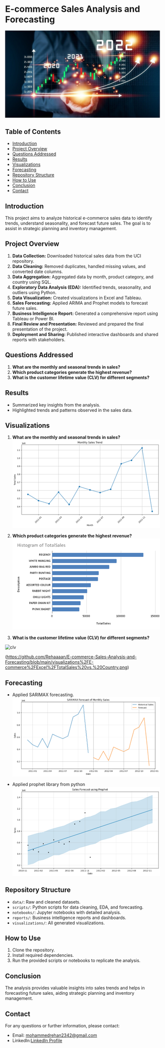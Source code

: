 # E-commerce Sales Analysis and Forecasting
<img src='CoverECommerce.jpg' />

## Table of Contents
- [Introduction](#introduction)
- [Project Overview](#project-overview)
- [Questions Addressed](#Questions-Addressed)
- [Results](#results)
- [Visualizations](#visualizations)
- [Forecasting](#forecasting)
- [Repository Structure](#repository-structure)
- [How to Use](#how-to-use)
- [Conclusion](#conclusion)
- [Contact](#Contact)

## Introduction
This project aims to analyze historical e-commerce sales data to identify trends, understand seasonality, and forecast future sales. The goal is to assist in strategic planning and inventory management.

## Project Overview
1. **Data Collection:** Downloaded historical sales data from the UCI repository.
2. **Data Cleaning:** Removed duplicates, handled missing values, and converted date columns.
3. **Data Aggregation:** Aggregated data by month, product category, and country using SQL.
4. **Exploratory Data Analysis (EDA):** Identified trends, seasonality, and outliers using Python.
5. **Data Visualization:** Created visualizations in Excel and Tableau.
6. **Sales Forecasting:** Applied ARIMA and Prophet models to forecast future sales.
7. **Business Intelligence Report:** Generated a comprehensive report using Tableau or Power BI.
8. **Final Review and Presentation:** Reviewed and prepared the final presentation of the project.
9. **Deployment and Sharing:** Published interactive dashboards and shared reports with stakeholders.
   
## Questions Addressed
1. **What are the monthly and seasonal trends in sales?**
2. **Which product categories generate the highest revenue?**
3. **What is the customer lifetime value (CLV) for different segments?**

## Results
- Summarized key insights from the analysis.
- Highlighted trends and patterns observed in the sales data.

## Visualizations
1. **What are the monthly and seasonal trends in sales?**
![Monthly Sales Trend](https://github.com/Rehaaaan/E-commerce-Sales-Analysis-and-Forecasting/blob/main/visualizations%2FE-commerce%2FPyImages%2FMonthly%20Sales%20Trend%28ECOMMERCE%29.png)

2. **Which product categories generate the highest revenue?**
![Top Product Categories](https://github.com/Rehaaaan/E-commerce-Sales-Analysis-and-Forecasting/blob/main/visualizations%2FE-commerce%2FExcel%2FHistogram%20of%20TotalSales.png)

3. **What is the customer lifetime value (CLV) for different segments?**

![clv]()


(https://github.com/Rehaaaan/E-commerce-Sales-Analysis-and-Forecasting/blob/main/visualizations%2FE-commerce%2FExcel%2FTotalSales%20vs.%20Country.png)


## Forecasting
- Applied SARIMAX forecasting.
![SARIMAX Forecast of Monthly Sales](https://github.com/Rehaaaan/E-commerce-Sales-Analysis-and-Forecasting/blob/main/visualizations%2FE-commerce%2FPyImages%2FSARIMAX%20Forecast%20of%20Monthly%20Sales.png)

- Applied prophet library from python
![Prophet model](https://github.com/Rehaaaan/E-commerce-Sales-Analysis-and-Forecasting/blob/main/visualizations%2FE-commerce%2FPyImages%2FSales%20Forecast%20using%20Prophet.png)

## Repository Structure
- `data/`: Raw and cleaned datasets.
- `scripts/`: Python scripts for data cleaning, EDA, and forecasting.
- `notebooks/`: Jupyter notebooks with detailed analysis.
- `reports/`: Business intelligence reports and dashboards.
- `visualizations/`: All generated visualizations.

## How to Use
1. Clone the repository.
2. Install required dependencies.
3. Run the provided scripts or notebooks to replicate the analysis.

## Conclusion
The analysis provides valuable insights into sales trends and helps in forecasting future sales, aiding strategic planning and inventory management.

## Contact
For any questions or further information, please contact:
- Email: mohammedrehan2342@gmail.com
- LinkedIn:[LinkedIn Profile](https://www.linkedin.com/in/mohammed-rehan-483943231/)


